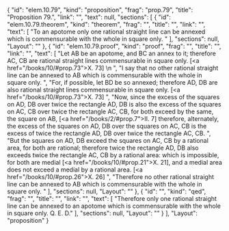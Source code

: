 {
  "id": "elem.10.79",
  "kind": "proposition",
  "frag": "prop.79",
  "title": "Proposition 79.",
  "link": "",
  "text": null,
  "sections": [
    {
      "id": "elem.10.79.theorem",
      "kind": "theorem",
      "frag": "",
      "title": "",
      "link": "",
      "text": [
        "To an apotome only one rational straight line can be annexed which is commensurable with the whole in square only. "
      ],
      "sections": null,
      "Layout": ""
    },
    {
      "id": "elem.10.79.proof",
      "kind": "proof",
      "frag": "",
      "title": "",
      "link": "",
      "text": [
        "Let AB be an apotome, and BC an annex to it; therefore AC, CB are rational straight lines commensurable in square only. [<a href=\"/books/10/#prop.73\">X. 73</a>] \n      ",
        "I say that no other rational straight line can be annexed to AB which is commensurable with the whole in square only. ",
        "For, if possible, let BD be so annexed; therefore AD, DB are also rational straight lines commensurable in square only. [<a href=\"/books/10/#prop.73\">X. 73</a>] ",
        "Now, since the excess of the squares on AD, DB over twice the rectangle AD, DB is also the excess of the squares on AC, CB over twice the rectangle AC, CB, for both exceed by the same, the square on AB, [<a href=\"/books/2/#prop.7\">II. 7</a>] therefore, alternately, the excess of the squares on AD, DB over the squares on AC, CB is the excess of twice the rectangle AD, DB over twice the rectangle AC, CB. ",
        "But the squares on AD, DB exceed the squares on AC, CB by a rational area, for both are rational; therefore twice the rectangle AD, DB also exceeds twice the rectangle AC, CB by a rational area: which is impossible, for both are medial [<a href=\"/books/10/#prop.21\">X. 21</a>], and a medial area does not exceed a medial by a rational area. [<a href=\"/books/10/#prop.26\">X. 26</a>] ",
        "Therefore no other rational straight line can be annexed to AB which is commensurable with the whole in square only. "
      ],
      "sections": null,
      "Layout": ""
    },
    {
      "id": "",
      "kind": "qed",
      "frag": "",
      "title": "",
      "link": "",
      "text": [
        "Therefore only one rational straight line can be annexed to an apotome which is commensurable with the whole in square only. Q. E. D."
      ],
      "sections": null,
      "Layout": ""
    }
  ],
  "Layout": "proposition"
}

